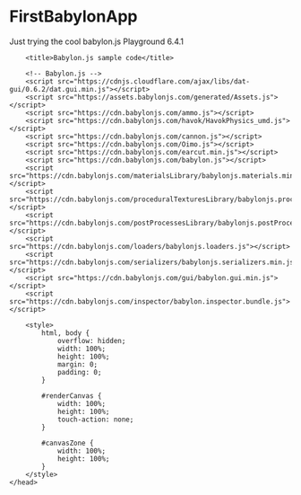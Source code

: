 # FirstBabylonApp
Just trying the cool babylon.js Playground 6.4.1
<!DOCTYPE html>
<html>
    <head>
        <meta http-equiv="Content-Type" content="text/html; charset=utf-8" />

        <title>Babylon.js sample code</title>

        <!-- Babylon.js -->
        <script src="https://cdnjs.cloudflare.com/ajax/libs/dat-gui/0.6.2/dat.gui.min.js"></script>
        <script src="https://assets.babylonjs.com/generated/Assets.js"></script>
        <script src="https://cdn.babylonjs.com/ammo.js"></script>
        <script src="https://cdn.babylonjs.com/havok/HavokPhysics_umd.js"></script>
        <script src="https://cdn.babylonjs.com/cannon.js"></script>
        <script src="https://cdn.babylonjs.com/Oimo.js"></script>
        <script src="https://cdn.babylonjs.com/earcut.min.js"></script>
        <script src="https://cdn.babylonjs.com/babylon.js"></script>
        <script src="https://cdn.babylonjs.com/materialsLibrary/babylonjs.materials.min.js"></script>
        <script src="https://cdn.babylonjs.com/proceduralTexturesLibrary/babylonjs.proceduralTextures.min.js"></script>
        <script src="https://cdn.babylonjs.com/postProcessesLibrary/babylonjs.postProcess.min.js"></script>
        <script src="https://cdn.babylonjs.com/loaders/babylonjs.loaders.js"></script>
        <script src="https://cdn.babylonjs.com/serializers/babylonjs.serializers.min.js"></script>
        <script src="https://cdn.babylonjs.com/gui/babylon.gui.min.js"></script>
        <script src="https://cdn.babylonjs.com/inspector/babylon.inspector.bundle.js"></script>

        <style>
            html, body {
                overflow: hidden;
                width: 100%;
                height: 100%;
                margin: 0;
                padding: 0;
            }

            #renderCanvas {
                width: 100%;
                height: 100%;
                touch-action: none;
            }
            
            #canvasZone {
                width: 100%;
                height: 100%;
            }
        </style>
    </head>
<body>
    <div id="canvasZone"><canvas id="renderCanvas"></canvas></div>
    <script>
        var canvas = document.getElementById("renderCanvas");

        var startRenderLoop = function (engine, canvas) {
            engine.runRenderLoop(function () {
                if (sceneToRender && sceneToRender.activeCamera) {
                    sceneToRender.render();
                }
            });
        }

        var engine = null;
        var scene = null;
        var sceneToRender = null;
        var createDefaultEngine = function() { return new BABYLON.Engine(canvas, true, { preserveDrawingBuffer: true, stencil: true,  disableWebGL2Support: false}); };
        var createScene = function () {
    // This creates a basic Babylon Scene object (non-mesh)
    var scene = new BABYLON.Scene(engine);

    // This creates and positions a free camera (non-mesh)
    var camera = new BABYLON.FreeCamera("camera1", new BABYLON.Vector3(5, 5, 20), scene);

    // This targets the camera to scene origin
    camera.setTarget(BABYLON.Vector3.Zero());

    // This attaches the camera to the canvas
    camera.attachControl(canvas, true);

    // This creates a light, aiming 0,1,0 - to the sky (non-mesh)
    var light = new BABYLON.HemisphericLight("light", new BABYLON.Vector3(0, 2, 0), scene);

    // Default intensity is 1. Let's dim the light a small amount
    light.intensity = 0.9;

    // Our built-in 'sphere' shape.
    var sphere = BABYLON.MeshBuilder.CreateSphere("sphere", {diameter: 2, segments: 32}, scene);
var sphere1 = BABYLON.MeshBuilder.CreateSphere("sphere1", {diameter: 2, segments: 32},scene);
var sphere2 = BABYLON.MeshBuilder.CreateSphere("sphere2", {diameter: 2, segments: 32},scene);
var cylinder = BABYLON.MeshBuilder.CreateCylinder("cylinder1",{diameter: 0.1,height: 12},scene);
var box = BABYLON.MeshBuilder.CreateBox("box", {height: 0.2, width:  5, depth: 3},scene);
var box1 = BABYLON.MeshBuilder.CreateBox("box1",{height:0.2, width:5,depth: 3 },scene);
    // var disc1 = BABYLON.MeshBuilder.CreateDisc("disc1", {radius:1.5, sideOrientation: 3, segments: 32},scene);
    // var disc2 = BABYLON.MeshBuilder.CreateDisc("disc2", {radius: 2.5,sideOrientation: 2,segments: 32},scene);
let sphereMaterial= new BABYLON.StandardMaterial("Sphere Materials",scene);

sphere.material = sphereMaterial;
sphere1.material = sphereMaterial;
sphere2.material = sphereMaterial;
sphere1.material.diffuseColor = BABYLON.Color3.Red();
let cylinderMaterial = new BABYLON.StandardMaterial("Cylinder Materials", scene);
cylinder.material = cylinderMaterial;
cylinder.material.diffuseColor = BABYLON.Color3.Black();
    // Move the sphere upward 1/2 its height
let boxMaterial = new BABYLON.StandardMaterial("Box Materials",scene);
box.material = boxMaterial;
box1.material = boxMaterial;

box.material.diffuseColor = BABYLON.Color3.White();
box1.material.diffuseColor = BABYLON.Color3.White();
box1.position.y = 7.5;
    box.position.y = 4.5;
    cylinder.position.y = 6;
    sphere.position.y = 3;
    sphere1.position.y = 6;
    sphere2.position.y = 9;
    // disc1.position.y = 3;
    // disc2.position.y=3;
    // disc2.position.z=1.01;
    // // Our built-in 'ground' shape.
    // let discMaterial = new BABYLON.StandardMaterial("Disc Material",scene);
    // let discMaterial1= new BABYLON.StandardMaterial("Disc Material",scene);
    // disc1.material = discMaterial;
    // disc1.material.diffuseColor = BABYLON.Color3.Red();
    // disc2.material = discMaterial1;
    // disc2.material.diffuseColor = BABYLON.Color3.Blue();




    var ground = BABYLON.MeshBuilder.CreateGround("ground", {width: 6, height: 6}, scene);




    return scene;
};
                window.initFunction = async function() {
                    
                    
                    
                    var asyncEngineCreation = async function() {
                        try {
                        return createDefaultEngine();
                        } catch(e) {
                        console.log("the available createEngine function failed. Creating the default engine instead");
                        return createDefaultEngine();
                        }
                    }

                    window.engine = await asyncEngineCreation();
        if (!engine) throw 'engine should not be null.';
        startRenderLoop(engine, canvas);
        window.scene = createScene();};
        initFunction().then(() => {sceneToRender = scene                    
        });

        // Resize
        window.addEventListener("resize", function () {
            engine.resize();
        });
    </script>
</body>
</html>
